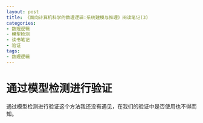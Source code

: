 ```yaml
---
layout: post
title: 《面向计算机科学的数理逻辑:系统建模与推理》阅读笔记(3)
categories:
- 数理逻辑
- 模型检测
- 读书笔记
- 验证
tags:
- 数理逻辑
---
```


# 通过模型检测进行验证

通过模型检测进行验证这个方法我还没有遇见，在我们的验证中是否使用也不得而知。
